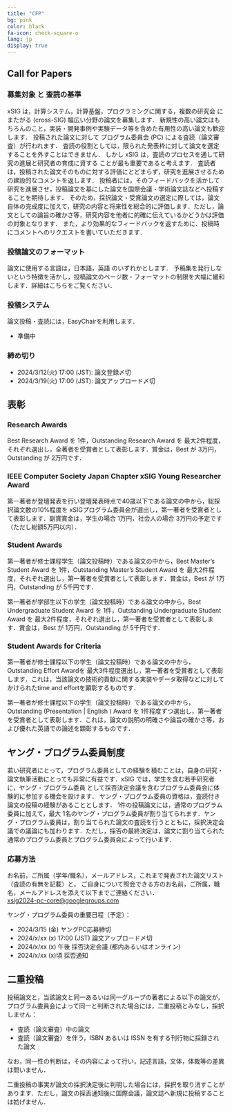 ```yaml
---
title: "CFP"
bg: pink
color: black
fa-icon: check-square-o
lang: jp
display: true
---
```


## Call for Papers

### 募集対象 と 査読の基準

xSIG は，計算システム，計算基盤，プログラミングに関する，複数の研究会 にまたがる (cross-SIG) 幅広い分野の論文を募集します． 新規性の高い論文はもちろんのこと，実装・開発事例や実験データ等を含めた有用性の高い論文も歓迎します．
投稿された論文に対して プログラム委員会 (PC) による査読（論文審査）が行われます．
査読の役割としては，限られた発表枠に対して論文を選定することを外すことはできません．
しかし xSIG は，査読のプロセスを通して研究の進展と研究者の育成に資する ことが最も重要であると考えます．
査読者は，投稿された論文そのものに対する評価にとどまらず，研究を進展させるための建設的なコメントを返します．
投稿者には，そのフィードバックを活かして研究を進展させ，投稿論文を基にした論文を国際会議・学術論文誌などへ投稿することを期待します． そのため，採択論文・受賞論文の選定に際しては，論文自体の完成度に加えて，研究の内容と将来性を総合的に評価します．ただし，論文としての論旨の確かさ等，研究内容を他者に的確に伝えているかどうかは評価の対象となります．
また，より効果的なフィードバックを返すために、投稿時にコメントへのリクエストを書いていただきます．
<!-- 二重投稿についての規定は，こちらをご覧ください -->

### 投稿論文のフォーマット
論文に使用する言語は，日本語，英語 のいずれかとします． 予稿集を発行しないという特徴を活かし，投稿論文のページ数・フォーマットの制限を大幅に緩和します．詳細は<link>こちら</link>をご覧ください．

### 投稿システム
論文投稿・査読には，EasyChairを利用します．
- 準備中

### 締め切り
-  2024/3/12(火) 17:00 (JST): 論文登録〆切 
-  2024/3/19(火) 17:00 (JST): 論文アップロード〆切 

## 表彰


### Research Awards
Best Research Award を 1件，Outstanding Research Award を 最大2件程度，それぞれ選出し，全著者を受賞者として表彰します．賞金は，Best が 3万円，Outstanding が 2万円です．

### IEEE Computer Society Japan Chapter xSIG Young Researcher Award
第一著者が登壇発表を行い登壇発表時点で40歳以下である論文の中から，総採択論文数の10%程度を xSIGプログラム委員会が選出し，第一著者を受賞者として表彰します．副賞賞金は，学生の場合 1万円，社会人の場合 3万円の予定です（ただし総額5万円以内）．


### Student Awards
第一著者が修士課程学生（論文投稿時）である論文の中から，Best Master’s Student Award を 1件，Outstanding  Master’s Student Award を 最大2件程度，それぞれ選出し，第一著者を受賞者として表彰します．賞金は，Best が 1万円，Outstanding が 5千円です．

第一著者が学部生以下の学生（論文投稿時）である論文の中から，Best Undergraduate Student Award を 1件，Outstanding  Undergraduate Student Award を 最大2件程度，それぞれ選出し，第一著者を受賞者として表彰します．賞金は，Best が 1万円，Outstanding が 5千円です．

### Student Awards for Criteria

第一著者が修士課程以下の学生（論文投稿時）である論文の中から，Outstanding Effort Awardを 最大3件程度選出し，第一著者を受賞者として表彰します．これは，当該論文の技術的貢献に関する実装やデータ取得などに対してかけられたtime and effortを顕彰するものです．

第一著者が修士課程以下の学生（論文投稿時）である論文の中から，Outstanding (Presentation \| English ) Award を 1件程度ずつ選出し，第一著者を受賞者として表彰します．これは，論文の説明の明確さや論旨の確かさ等，および優れた英語での論述を顕彰するものです．

<a name="youngpc"></a>

## ヤング・プログラム委員制度

若い研究者にとって，プログラム委員としての経験を積むことは，自身の研究・論文執筆活動にとっても非常に有益です．xSIG では，学生を含む若手研究者に，ヤング・プログラム委員 として採否決定会議を含むプログラム委員会に体験的に参加する機会を設けます． ヤング・プログラム委員の資格は，査読付き論文の投稿の経験があることとします． 1件の投稿論文には，通常のプログラム委員に加えて，最大 1名のヤング・プログラム委員が割り当てられます．ヤング・プログラム委員は，割り当てられた論文の査読を行うとともに，採択決定会議での議論にも加わります．ただし，採否の最終決定は，論文に割り当てられた通常のプログラム委員とプログラム委員会によって行います．

### 応募方法

お名前，ご所属（学年/職名），メールアドレス，これまで発表された論文リスト（査読の有無を記載）と，
ご自身について照会できる方のお名前，ご所属，職名，メールアドレスを添えて以下までご連絡ください．  
[xsig2024-pc-core@googlegroups.com](mailto:xsig2024-pc-core@googlegroups.com)

ヤング・プログラム委員の重要日程（予定）：
- 2024/3/15 (金) ヤングPC応募締切 
- 2024/x/xx (x) 17:00 (JST) 論文アップロード〆切 
- 2024/x/xx (x) 午後 採否決定会議 (都内あるいはオンライン)
- 2024/x/xx (x)頃 採否通知


## 二重投稿

投稿論文と，当該論文と同一あるいは同一グループの著者による以下の論文が，プログラム委員会によって同一と判断された場合には，二重投稿とみなし，採択しません：

- 査読（論文審査）中の論文
- 査読（論文審査）を伴う，ISBN あるいは ISSN を有する刊行物に採録された論文

なお，同一性の判断は，その内容によって行い，記述言語，文体，体裁等の差異は問いません．

二重投稿の事実が論文の採択決定後に判明した場合には，採択を取り消すことがあります．ただし，論文の採否通知後に国際会議，論文誌へ新規に投稿することは妨げません．